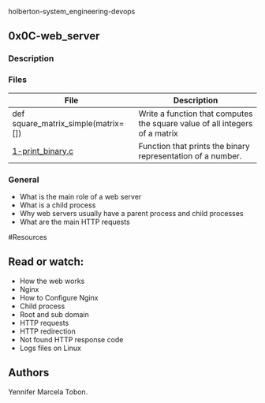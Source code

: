 
holberton-system_engineering-devops

## 0x0C-web_server
### Description

### Files

| File | Description |
| ------ | ------ |
| def square_matrix_simple(matrix=[]) | Write a function that computes the square value of all integers of a matrix |
| [1-print_binary.c]() | Function that prints the binary representation of a number. |


### General
* What is the main role of a web server
* What is a child process
* Why web servers usually have a parent process and child processes
* What are the main HTTP requests

#Resources
## Read or watch:
* How the web works
* Nginx
* How to Configure Nginx
* Child process
* Root and sub domain
* HTTP requests
* HTTP redirection
* Not found HTTP response code
* Logs files on Linux

## Authors

Yennifer Marcela Tobon.
